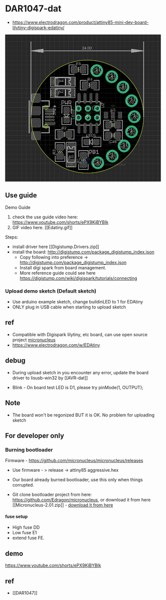 
# DAR1047-dat

- https://www.electrodragon.com/product/attiny85-mini-dev-board-lilytiny-digispark-edatiny/

![](2024-02-28-17-43-30.png)


## Use guide 

Demo Guide
1. check the use guide video here: https://www.youtube.com/shorts/ePX9KjBYBIk
2. GIF video here. [[Edatiny.gif]]

Steps:
- install driver here [[Digistump.Drivers.zip]]
- install the board: http://digistump.com/package_digistump_index.json
  - Copy following into preference -> http://digistump.com/package_digistump_index.json
  - Install digi spark from board management.
  - More reference guide could see here https://digistump.com/wiki/digispark/tutorials/connecting


### Upload demo sketch (Default sketch)
* Use arduino example sketch, change buildinLED to 1 for EDAtiny
* ONLY plug in USB cable when starting to upload sketch



## ref 

- Compatible with Digispark lilytiny, etc board, can use open source project [micronucleus](https://github.com/micronucleus/micronucleus)
- https://www.electrodragon.com/w/EDAtiny

## debug 

* During upload sketch in you encounter any error, update the board driver to lisusb-win32 by [[AVR-dat]]

* Blink - On board test LED is D1, please try pinMode(1, OUTPUT);

## Note 

* The board won't be regonized BUT it is OK. No problem for uploading sketch


## For developer only

### Burning bootloader

Firmware - https://github.com/micronucleus/micronucleus/releases

* Use firmware - > release -> attiny85 aggressive.hex

* Our board already burned bootloader, use this only when things corrupted.
* Git clone bootloader project from here: https://github.com/Edragon/micronucleus, or download it from here [[Micronucleus-2.01.zip]] - [download it from here](Micronucleus-2.01.zip)

#### fuse setup
* High fuse DD
* Low fuse E1
* extend fuse FE. 



## demo 

https://www.youtube.com/shorts/ePX9KjBYBIk


## ref 

- [[DAR1047]]